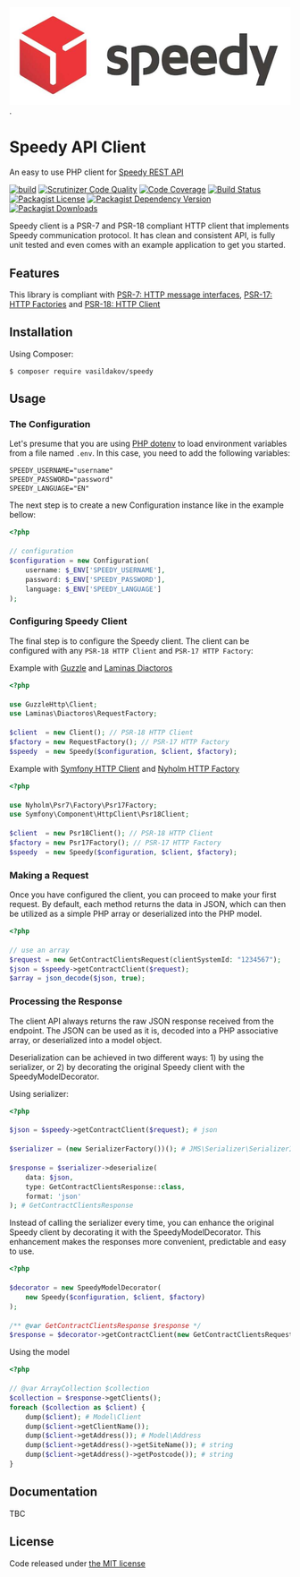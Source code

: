 ![Speedy Logo](docs/img/speedy-logo-4c.jpg "Speedy Logo").

# Speedy API Client 

An easy to use PHP client for [Speedy REST API](https://api.speedy.bg/web-api.html) 

[![build](https://github.com/vasildakov/speedy/actions/workflows/php.yml/badge.svg)](https://github.com/vasildakov/speedy/actions)
[![Scrutinizer Code Quality](https://scrutinizer-ci.com/g/vasildakov/speedy/badges/quality-score.png?b=main)](https://scrutinizer-ci.com/g/vasildakov/speedy/?branch=main)
[![Code Coverage](https://scrutinizer-ci.com/g/vasildakov/speedy/badges/coverage.png?b=main)](https://scrutinizer-ci.com/g/vasildakov/speedy/?branch=main)
[![Build Status](https://scrutinizer-ci.com/g/vasildakov/speedy/badges/build.png?b=main)](https://scrutinizer-ci.com/g/vasildakov/speedy/build-status/main)
[![Packagist License](https://img.shields.io/packagist/l/vasildakov/speedy?color=blue)](https://github.com/vasildakov/speedy/blob/main/LICENSE)
[![Packagist Dependency Version](https://img.shields.io/packagist/dependency-v/vasildakov/speedy/php)](https://packagist.org/packages/vasildakov/shipping)
[![Packagist Downloads](https://img.shields.io/packagist/dt/vasildakov/speedy?color=blue)](https://packagist.org/packages/vasildakov/speedy/stats)

Speedy client is a PSR-7 and PSR-18 compliant HTTP client that implements Speedy communication protocol. 
It has clean and consistent API, is fully unit tested and even comes with an example application to get you started.


## Features

This library is compliant with [PSR-7: HTTP message interfaces](https://www.php-fig.org/psr/psr-7/), [PSR-17: HTTP Factories](https://www.php-fig.org/psr/psr-17/) and [PSR-18: HTTP Client](https://www.php-fig.org/psr/psr-18/) 


## Installation

Using Composer: 

```
$ composer require vasildakov/speedy
```

## Usage

### The Configuration

Let's presume that you are using [PHP dotenv](https://github.com/vlucas/phpdotenv) to load environment variables 
from a file named `.env`. In this case, you need to add the following variables:

```
SPEEDY_USERNAME="username"
SPEEDY_PASSWORD="password"
SPEEDY_LANGUAGE="EN"
```

The next step is to create a new Configuration instance like in the example bellow:

```php 
<?php

// configuration
$configuration = new Configuration(
    username: $_ENV['SPEEDY_USERNAME'],
    password: $_ENV['SPEEDY_PASSWORD'],
    language: $_ENV['SPEEDY_LANGUAGE']
);
```

### Configuring Speedy Client

The final step is to configure the Speedy client. 
The client can be configured with any `PSR-18 HTTP Client` and `PSR-17 HTTP Factory`:

Example with [Guzzle](https://github.com/guzzle/guzzle) and [Laminas Diactoros](https://github.com/laminas/laminas-diactoros)
```php
<?php

use GuzzleHttp\Client;
use Laminas\Diactoros\RequestFactory;

$client  = new Client(); // PSR-18 HTTP Client
$factory = new RequestFactory(); // PSR-17 HTTP Factory
$speedy  = new Speedy($configuration, $client, $factory);
```

Example with [Symfony HTTP Client](https://github.com/symfony/http-client) 
and [Nyholm HTTP Factory](https://github.com/Nyholm/psr7)
```php
<?php

use Nyholm\Psr7\Factory\Psr17Factory;
use Symfony\Component\HttpClient\Psr18Client;

$client  = new Psr18Client(); // PSR-18 HTTP Client
$factory = new Psr17Factory(); // PSR-17 HTTP Factory
$speedy  = new Speedy($configuration, $client, $factory);

```

### Making a Request

Once you have configured the client, you can proceed to make your first request. 
By default, each method returns the data in JSON, which can then be utilized as a 
simple PHP array or deserialized into the PHP model.

```php
<?php

// use an array
$request = new GetContractClientsRequest(clientSystemId: "1234567");
$json = $speedy->getContractClient($request);
$array = json_decode($json, true);
```

### Processing the Response

The client API always returns the raw JSON response received from the endpoint. 
The JSON can be used as it is, decoded into a PHP associative array, or deserialized 
into a model object.

Deserialization can be achieved in two different ways: 1) by using the serializer, 
or 2) by decorating the original Speedy client with the SpeedyModelDecorator.


Using serializer:

```php
<?php

$json = $speedy->getContractClient($request); # json

$serializer = (new SerializerFactory())(); # JMS\Serializer\SerializerInterface

$response = $serializer->deserialize(
    data: $json, 
    type: GetContractClientsResponse::class, 
    format: 'json'
); # GetContractClientsResponse
```

Instead of calling the serializer every time, you can enhance the original Speedy client 
by decorating it with the SpeedyModelDecorator. This enhancement makes the responses more 
convenient, predictable and easy to use.

```php
<?php

$decorator = new SpeedyModelDecorator(
    new Speedy($configuration, $client, $factory)
);

/** @var GetContractClientsResponse $response */
$response = $decorator->getContractClient(new GetContractClientsRequest());
```

Using the model

```php
<?php

// @var ArrayCollection $collection
$collection = $response->getClients();
foreach ($collection as $client) {
    dump($client); # Model\Client
    dump($client->getClientName());
    dump($client->getAddress()); # Model\Address
    dump($client->getAddress()->getSiteName()); # string
    dump($client->getAddress()->getPostcode()); # string 
}
```


## Documentation

TBC

## License

Code released under [the MIT license](https://github.com/vasildakov/speedy/blob/main/LICENSE)